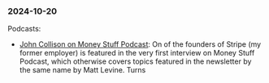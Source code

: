 ### 2024-10-20
Podcasts:

* [John Collison on Money Stuff Podcast](https://lnns.co/8XiRM4JjvGa): On of the founders of Stripe (my former employer) is featured in the very first interview on Money Stuff Podcast, which otherwise covers topics featured in the newsletter by the same name by Matt Levine. Turns 

